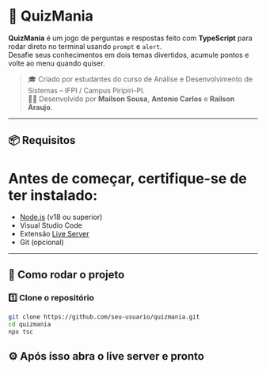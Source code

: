 # 🧠 QuizMania

**QuizMania** é um jogo de perguntas e respostas feito com **TypeScript** para rodar direto no terminal usando `prompt` e `alert`.  
Desafie seus conhecimentos em dois temas divertidos, acumule pontos e volte ao menu quando quiser.  

> 🎓 Criado por estudantes do curso de Análise e Desenvolvimento de Sistemas – IFPI / Campus Piripiri-PI.  
> 👨‍💻 Desenvolvido por **Mailson Sousa**, **Antonio Carlos** e **Railson Araujo**.
---

## 📦 Requisitos

# Antes de começar, certifique-se de ter instalado:

- [Node.js](https://nodejs.org/) (v18 ou superior)
- Visual Studio Code
- Extensão [Live Server](https://marketplace.visualstudio.com/items?itemName=ritwickdey.LiveServer)
- Git (opcional)
---

## 🚀 Como rodar o projeto

### 1️⃣ Clone o repositório

```bash
git clone https://github.com/seu-usuario/quizmania.git
cd quizmania
npx tsc
```
## ⚙️ Após isso abra o live server e pronto
